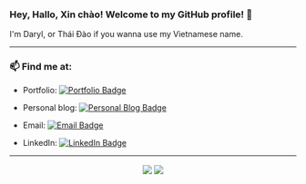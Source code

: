 <h3 align = "left">Hey, Hallo, Xin chào! Welcome to my GitHub profile! 👋</h3>

I'm Daryl, or Thái Đào if you wanna use my Vietnamese name.

---

<h3 align = "left">📫 Find me at:</h3>

- Portfolio: [![Portfolio Badge](https://img.shields.io/badge/Portfolio-191970?style=for-the-badge&logo=web&logoColor=white)](https://daryldao.com)

- Personal blog: [![Personal Blog Badge](https://img.shields.io/badge/Talking%20Tactics-70368d?style=for-the-badge&logo=web&logoColor=white)](https://talking-tactics.com)

- Email: [![Email Badge](https://img.shields.io/badge/-Gmail-D14836?style=for-the-badge&logo=gmail&logoColor=white)](mailto:daohoang.thai@gmail.com)

- LinkedIn: [![LinkedIn Badge](https://img.shields.io/badge/LinkedIn-0077B5?style=for-the-badge&logo=linkedin&logoColor=white)](https://www.linkedin.com/in/daryl-d)

---

<div align = "center">

<a>
  <img align = "center" src = "https://github-readme-stats.vercel.app/api?username=daryl-g&show_icons=true&count_private=true&theme=radical">
</a>
  
<a>
  <img align = "center" src = "https://github-readme-stats.vercel.app/api/top-langs/?username=daryl-g&langs_count=8&layout=compact&theme=radical">
</a>

</div>
